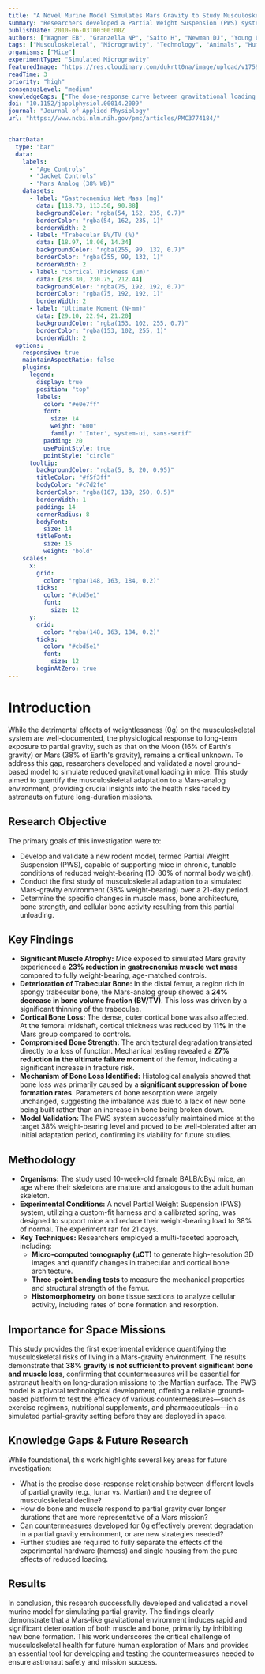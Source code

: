 ```yaml
---
title: "A Novel Murine Model Simulates Mars Gravity to Study Musculoskeletal Adaptation"
summary: "Researchers developed a Partial Weight Suspension (PWS) system for mice to simulate reduced gravity. A 21-day study simulating Mars gravity (38% body weight) resulted in significant muscle and bone loss, including a 23% decrease in gastrocnemius mass and a 27% reduction in femoral strength, primarily due to suppressed bone formation. This model is crucial for understanding health risks on long-duration missions and for testing countermeasures."
publishDate: 2010-06-03T00:00:00Z
authors: ["Wagner EB", "Granzella NP", "Saito H", "Newman DJ", "Young LR", "Bouxsein ML"]
tags: ["Musculoskeletal", "Microgravity", "Technology", "Animals", "Human Physiology"]
organisms: ["Mice"]
experimentType: "Simulated Microgravity"
featuredImage: "https://res.cloudinary.com/dukrtt0na/image/upload/v1759681871/zc1e7jnsizfudqtnuhfy.jpg"
readTime: 3
priority: "high"
consensusLevel: "medium"
knowledgeGaps: ["The dose-response curve between gravitational loading levels (e.g., 10-80%) and the extent of musculoskeletal degradation.", "The long-term effects of partial gravity beyond 21 days and the potential for continued decline.", "Effectiveness of countermeasures (e.g., exercise, pharmaceuticals) within a partial gravity environment.", "The influence of confounding factors like single housing and harness effects versus the pure effects of reduced loading."]
doi: "10.1152/japplphysiol.00014.2009"
journal: "Journal of Applied Physiology"
url: "https://www.ncbi.nlm.nih.gov/pmc/articles/PMC3774184/"


chartData:
  type: "bar"
  data:
    labels:
      - "Age Controls"
      - "Jacket Controls"
      - "Mars Analog (38% WB)"
    datasets:
      - label: "Gastrocnemius Wet Mass (mg)"
        data: [118.73, 113.50, 90.88]
        backgroundColor: "rgba(54, 162, 235, 0.7)"
        borderColor: "rgba(54, 162, 235, 1)"
        borderWidth: 2
      - label: "Trabecular BV/TV (%)"
        data: [18.97, 18.06, 14.34]
        backgroundColor: "rgba(255, 99, 132, 0.7)"
        borderColor: "rgba(255, 99, 132, 1)"
        borderWidth: 2
      - label: "Cortical Thickness (μm)"
        data: [238.30, 230.75, 212.44]
        backgroundColor: "rgba(75, 192, 192, 0.7)"
        borderColor: "rgba(75, 192, 192, 1)"
        borderWidth: 2
      - label: "Ultimate Moment (N·mm)"
        data: [29.10, 22.94, 21.20]
        backgroundColor: "rgba(153, 102, 255, 0.7)"
        borderColor: "rgba(153, 102, 255, 1)"
        borderWidth: 2
  options:
    responsive: true
    maintainAspectRatio: false
    plugins:
      legend:
        display: true
        position: "top"
        labels:
          color: "#e0e7ff"
          font:
            size: 14
            weight: "600"
            family: "'Inter', system-ui, sans-serif"
          padding: 20
          usePointStyle: true
          pointStyle: "circle"
      tooltip:
        backgroundColor: "rgba(5, 8, 20, 0.95)"
        titleColor: "#f5f3ff"
        bodyColor: "#c7d2fe"
        borderColor: "rgba(167, 139, 250, 0.5)"
        borderWidth: 1
        padding: 14
        cornerRadius: 8
        bodyFont:
          size: 14
        titleFont:
          size: 15
          weight: "bold"
    scales:
      x:
        grid:
          color: "rgba(148, 163, 184, 0.2)"
        ticks:
          color: "#cbd5e1"
          font:
            size: 12
      y:
        grid:
          color: "rgba(148, 163, 184, 0.2)"
        ticks:
          color: "#cbd5e1"
          font:
            size: 12
        beginAtZero: true
---
```


# Introduction
While the detrimental effects of weightlessness (0g) on the musculoskeletal system are well-documented, the physiological response to long-term exposure to partial gravity, such as that on the Moon (16% of Earth's gravity) or Mars (38% of Earth's gravity), remains a critical unknown. To address this gap, researchers developed and validated a novel ground-based model to simulate reduced gravitational loading in mice. This study aimed to quantify the musculoskeletal adaptation to a Mars-analog environment, providing crucial insights into the health risks faced by astronauts on future long-duration missions.

## Research Objective
The primary goals of this investigation were to:
- Develop and validate a new rodent model, termed Partial Weight Suspension (PWS), capable of supporting mice in chronic, tunable conditions of reduced weight-bearing (10-80% of normal body weight).
- Conduct the first study of musculoskeletal adaptation to a simulated Mars-gravity environment (38% weight-bearing) over a 21-day period.
- Determine the specific changes in muscle mass, bone architecture, bone strength, and cellular bone activity resulting from this partial unloading.

## Key Findings
- **Significant Muscle Atrophy:** Mice exposed to simulated Mars gravity experienced a **23% reduction in gastrocnemius muscle wet mass** compared to fully weight-bearing, age-matched controls.
- **Deterioration of Trabecular Bone:** In the distal femur, a region rich in spongy trabecular bone, the Mars-analog group showed a **24% decrease in bone volume fraction (BV/TV)**. This loss was driven by a significant thinning of the trabeculae.
- **Cortical Bone Loss:** The dense, outer cortical bone was also affected. At the femoral midshaft, cortical thickness was reduced by **11%** in the Mars group compared to controls.
- **Compromised Bone Strength:** The architectural degradation translated directly to a loss of function. Mechanical testing revealed a **27% reduction in the ultimate failure moment** of the femur, indicating a significant increase in fracture risk.
- **Mechanism of Bone Loss Identified:** Histological analysis showed that bone loss was primarily caused by a **significant suppression of bone formation rates**. Parameters of bone resorption were largely unchanged, suggesting the imbalance was due to a lack of new bone being built rather than an increase in bone being broken down.
- **Model Validation:** The PWS system successfully maintained mice at the target 38% weight-bearing level and proved to be well-tolerated after an initial adaptation period, confirming its viability for future studies.

## Methodology
- **Organisms:** The study used 10-week-old female BALB/cByJ mice, an age where their skeletons are mature and analogous to the adult human skeleton.
- **Experimental Conditions:** A novel Partial Weight Suspension (PWS) system, utilizing a custom-fit harness and a calibrated spring, was designed to support mice and reduce their weight-bearing load to 38% of normal. The experiment ran for 21 days.
- **Key Techniques:** Researchers employed a multi-faceted approach, including:
    - **Micro-computed tomography (μCT)** to generate high-resolution 3D images and quantify changes in trabecular and cortical bone architecture.
    - **Three-point bending tests** to measure the mechanical properties and structural strength of the femur.
    - **Histomorphometry** on bone tissue sections to analyze cellular activity, including rates of bone formation and resorption.

## Importance for Space Missions
This study provides the first experimental evidence quantifying the musculoskeletal risks of living in a Mars-gravity environment. The results demonstrate that **38% gravity is not sufficient to prevent significant bone and muscle loss**, confirming that countermeasures will be essential for astronaut health on long-duration missions to the Martian surface. The PWS model is a pivotal technological development, offering a reliable ground-based platform to test the efficacy of various countermeasures—such as exercise regimens, nutritional supplements, and pharmaceuticals—in a simulated partial-gravity setting before they are deployed in space.

## Knowledge Gaps & Future Research
While foundational, this work highlights several key areas for future investigation:
- What is the precise dose-response relationship between different levels of partial gravity (e.g., lunar vs. Martian) and the degree of musculoskeletal decline?
- How do bone and muscle respond to partial gravity over longer durations that are more representative of a Mars mission?
- Can countermeasures developed for 0g effectively prevent degradation in a partial gravity environment, or are new strategies needed?
- Further studies are required to fully separate the effects of the experimental hardware (harness) and single housing from the pure effects of reduced loading.

## Results
In conclusion, this research successfully developed and validated a novel murine model for simulating partial gravity. The findings clearly demonstrate that a Mars-like gravitational environment induces rapid and significant deterioration of both muscle and bone, primarily by inhibiting new bone formation. This work underscores the critical challenge of musculoskeletal health for future human exploration of Mars and provides an essential tool for developing and testing the countermeasures needed to ensure astronaut safety and mission success.